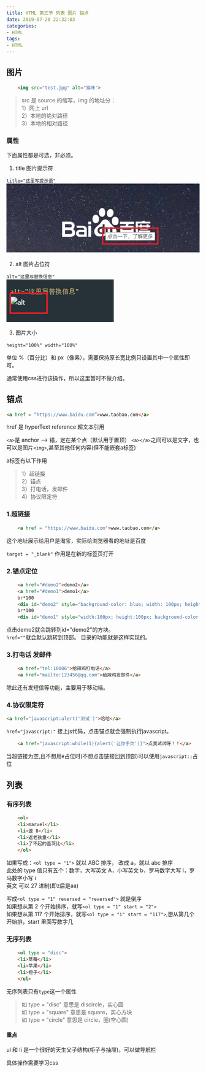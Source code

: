 ```yaml
---
title: HTML 第三节 列表 图片 锚点
date: 2019-07-20 22:32:03
categories:
- HTML
tags: 
- HTML
---
```


## 图片

```html
    <img src="test.jpg" alt="猫咪">
```

> src 是 source 的缩写，img 的地址分：  
1）网上 url  
2）本地的绝对路径  
3）本地的相对路径    

### 属性

下面属性都是可选，非必须。  

1. title 图片提示符

`title="这里写提示语"`  
<img src="./HTML-3-列表,图片及锚点/img-title.png" alt="alt" title="" />  

2. alt 图片占位符

`alt="这里写替换信息"`  
<img src="./HTML-3-列表,图片及锚点/img-alt.png" alt="alt" title="" />  

3. 图片大小

`height="100%" width="100%"`  

单位 %（百分比）和 px（像素），需要保持原长宽比例只设置其中一个属性即可。  

通常使用css进行该操作，所以这里暂时不做介绍。  

## 锚点

```html
<a href = “https://www.baidu.com”>www.taobao.com</a>
```

href 是 hyperText reference 超文本引用  

`<a>`是 anchor --> 锚，定在某个点（默认用于置顶） 
`<a></a>`之间可以是文字，也可以是图片`<img>`,甚至其他任何内容(但不能嵌套a标签)  

a标签有以下作用
> 1）超链接  
2）锚点  
3）打电话，发邮件  
4）协议限定符  

### 1.超链接

```html
    <a href = "https://www.baidu.com">www.taobao.com</a>
```

这个地址展示给用户是淘宝，实际给浏览器看的地址是百度  

`target = "_blank"` 作用是在新的标签页打开

### 2.锚点定位

```html
    <a href="#demo2">demo2</a>
    <a href="#demo1">demo1</a>
    br*100
    <div id="demo2" style="background-color: blue; width: 100px; height: 100px;"></div>
    br*100
    <div id="demo1" style="width:100px; height:100px; background-color: blanchedalmond"></div>
```

点击demo2就会跳转到id="demo2"的方块。  
`href=""`就会默认跳转到顶部。
目录的功能就是这样实现的。

### 3.打电话 发邮件

```html
    <a href="tel:10086">给辣鸡打电话</a>
    <a href="mailto:123456@qq.com">给辣鸡发邮件</a>
```

   除此还有发短信等功能，主要用于移动端。   

### 4.协议限定符 

```html
<a href="javascript:alert('测试')">哈哈</a>
```

`href="javascript:"` 接上js代码，点击锚点就会强制执行javascript。   

```html
    <a href="javascript:while(1){alert('让你手欠')}">点我试试呀！！</a>
```

当超链接为空,且不想用`#`占位时(不想点击链接回到顶部)可以使用`javascript:;`占位  

## 列表

### 有序列表

```html
    <ol>
    <li>marvel</li>
    <li>速 8</li>
    <li>返老孩童</li>
    <li>了不起的盖茨比</li>
    </ol>
```

如果写成：`<ol type = "1">` 就以 ABC 排序， 改成 a，就以 abc 排序  
此处的 type 值只有五个：数字，大写英文 A，小写英文 b，罗马数字大写 I，罗马数字小写 i  
英文 可以 27 进制(即z后是aa)  

写成`<ol type = "1" reversed = "reversed">` 就是倒序  
如果想从第 2 个开始排序，就写`<ol type = "1" start = "2">`  
如果想从第 117 个开始排序，就写`<ol type = "i" start = "117">`,想从第几个开始排，start 里面写数字几   

### 无序列表

```html
    <ul type = "disc">
    <li>草莓</li>
    <li>苹果</li>
    <li>橙子</li>
    </ul>
```

无序列表只有`type`这一个属性  
> 如 type = "disc" 意思是 discircle，实心圆  
如 type = "square" 意思是 square，实心方块  
如 type = "circle" 意思是 circle，圈(空心圆)   

#### 重点

ul 和 li 是一个很好的天生父子结构(柜子与抽屉)，可以做导航栏  

具体操作需要学习css